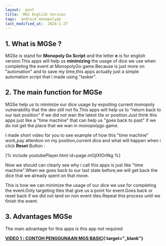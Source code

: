 ```yaml
---
layout:  post
title:  MGS English Version
tags:  android monopolygo
last_modified_at:  2024-1-27
---
```

## 1. What is MGSe ?
MGSe is stand for **Monopoly Go Script** and the letter **e** is for english version.This apps will help us **minimizing** the usage of dice we use when completing the event at MonopolyGo game.Because is just more on "automation" and to save my time,this apps actually just a simple automation script that i made using "tasker".

## 2. The main function for MGSe
MGSe help us to minimize our dice usage by expoiting current monopoly vulnerability that the dev still not fix.This apps will help us to "return back to our last position" if we did not wan the latest tile or position.Just think this apps just like a "time machine" that can help us "goes back to past" if we do not get the place that we wan in monopolygo game.

I made short video for you to see example of how this "time machine" work,pay attention on my position,current dice and what will happen when i click **Reset** Button :

{% include youtubePlayer.html id=page.mOjlXIOrlNg %}

Now we should can clearly see why i call this apps is just like "time machine".When we goes back to our last state before,we will get back the dice that we already spent on that move.

This is how we can minimize the usage of our dice we use for completing the event.Only targeting tiles that give us a point for event.Goes back or reset back if we did not land on non event tiles.Repeat this process until we finish the event.

## 3. Advantages MGSe
The main advantage for this apps is this app not required 




**[VIDEO 1 : CONTOH PENGGUNAAN MGS BASIC](https://t.me/c/2117155274/20){:target="_blank"}**

